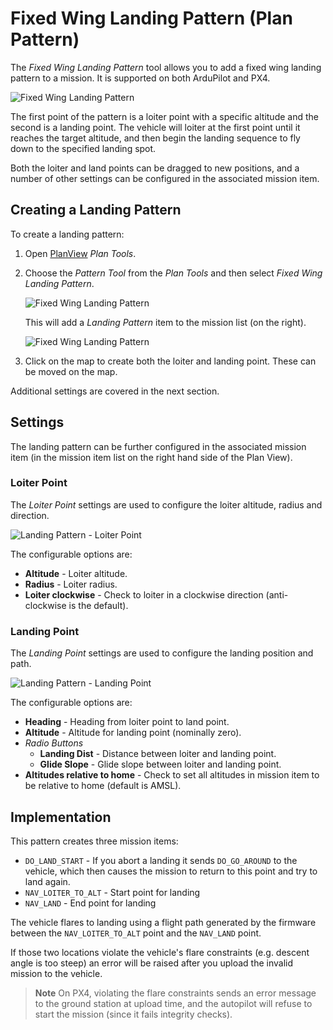 # Fixed Wing Landing Pattern (Plan Pattern)

The *Fixed Wing Landing Pattern* tool allows you to add a fixed wing landing pattern to a mission.
It is supported on both ArduPilot and PX4.

![Fixed Wing Landing Pattern](../../assets/plan/pattern/fixed_wing_landing_pattern.jpg)

The first point of the pattern is a loiter point with a specific altitude and the second is a landing point.
The vehicle will loiter at the first point until it reaches the target altitude, and then begin the landing sequence to fly down to the specified landing spot.

Both the loiter and land points can be dragged to new positions, and a number of other settings can be configured in the associated mission item. 


## Creating a Landing Pattern

To create a landing pattern:
1. Open [PlanView](../PlanView/PlanView.md) *Plan Tools*.
1. Choose the *Pattern Tool* from the *Plan Tools* and then select *Fixed Wing Landing Pattern*.

   ![Fixed Wing Landing Pattern](../../assets/plan/pattern/fixed_wing_landing_pattern_menu.jpg)
   
   This will add a *Landing Pattern* item to the mission list (on the right).
   
   ![Fixed Wing Landing Pattern](../../assets/plan/pattern/fixed_wing_landing_pattern_mission_item_initial.jpg)
1. Click on the map to create both the loiter and landing point.
   These can be moved on the map.

Additional settings are covered in the next section.


## Settings

The landing pattern can be further configured in the associated mission item (in the mission item list on the right hand side of the Plan View). 

### Loiter Point

The *Loiter Point* settings are used to configure the loiter altitude, radius and direction.

![Landing Pattern - Loiter Point](../../assets/plan/pattern/fixed_wing_landing_pattern_settings_loiter.jpg)

The configurable options are:

- **Altitude** - Loiter altitude.
- **Radius** - Loiter radius.
- **Loiter clockwise** - Check to loiter in a clockwise direction (anti-clockwise is the default). 

  
### Landing Point

The *Landing Point* settings are used to configure the landing position and path.

![Landing Pattern - Landing Point](../../assets/plan/pattern/fixed_wing_landing_pattern_settings_landing.jpg)

The configurable options are:

- **Heading** - Heading from loiter point to land point.
- **Altitude** - Altitude for landing point (nominally zero).
- *Radio Buttons*
  - **Landing Dist** - Distance between loiter and landing point.
  - **Glide Slope** - Glide slope between loiter and landing point.
- **Altitudes relative to home** - Check to set all altitudes in mission item to be relative to home (default is AMSL).


## Implementation

This pattern creates three mission items:

- `DO_LAND_START` - If you abort a landing it sends `DO_GO_AROUND` to the vehicle, which then causes the mission to return to this point and try to land again.
- `NAV_LOITER_TO_ALT` - Start point for landing
- `NAV_LAND` - End point for landing

The vehicle flares to landing using a flight path generated by the firmware between the `NAV_LOITER_TO_ALT` point and the `NAV_LAND` point.

If those two locations violate the vehicle's flare constraints (e.g. descent angle is too steep) an error will be raised after you upload the invalid mission to the vehicle.

> **Note** On PX4, violating the flare constraints sends an error message to the ground station at upload time, and the autopilot will refuse to start the mission (since it fails integrity checks).